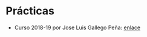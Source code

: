 # Prácticas

- Curso 2018-19 por Jose Luis Gallego Peña: [enlace](https://github.com/Dunspa/Sistemas_Concurrentes_Distribuidos_SCD)
